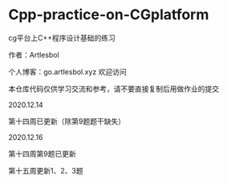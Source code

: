 # Cpp-practice-on-CGplatform
cg平台上C++程序设计基础的练习

作者：Artlesbol

个人博客：go.artlesbol.xyz 欢迎访问

本仓库代码仅供学习交流和参考，请不要直接复制后用做作业的提交




2020.12.14

第十四周已更新（除第9题题干缺失）

2020.12.16

第十四周第9题已更新

第十五周更新1、2、3题
